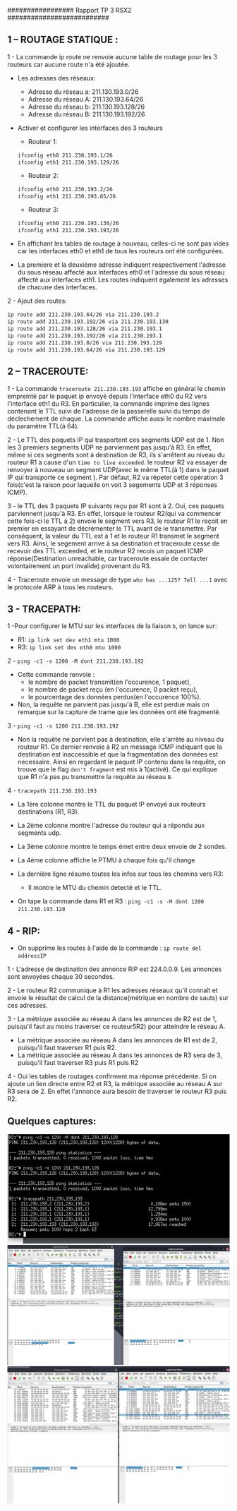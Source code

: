 ################# Rapport TP 3 RSX2 ##########################


**1 – ROUTAGE STATIQUE :**
--------------------------

1 - La commande ip route ne renvoie aucune table de routage pour les 3 routeurs car aucune route n'a été ajoutée.

  -  Les adresses des réseaux:
      - Adresse du réseau a: 211.130.193.0/26
      - Adresse du réseau A: 211.130.193.64/26  
      - Adresse du réseau b: 211.130.193.128/26
      - Adresse du réseau B: 211.130.193.192/26

  - Activer et configurer les interfaces des 3 routeurs
    - Routeur 1:
    ```
    ifconfig eth0 211.230.193.1/26
    ifconfig eth1 211.230.193.129/26
    ```
    - Routeur 2:
    ```
    ifconfig eth0 211.230.193.2/26
    ifconfig eth1 211.230.193.65/26
    ```
    - Routeur 3:
    ```
    ifconfig eth0 211.230.193.130/26
    ifconfig eth1 211.230.193.193/26
    ```
- En affichant les tables de routage à nouveau, celles-ci ne sont pas vides car les interfaces eth0 et eth1 de tous les routeurs ont été configurées.

- La premiere et la deuxième adresse indiquent respectivement  l'adresse du sous réseau affecté aux interfaces eth0 et l'adresse du sous réseau affecté aux interfaces eth1. Les routes indiquent également les adresses de chacune des interfaces.

2 - Ajout des routes:
```
ip route add 211.230.193.64/26 via 211.230.193.2
ip route add 211.230.193.192/26 via 211.230.193.130
ip route add 211.230.193.128/26 via 211.230.193.1
ip route add 211.230.193.192/26 via 211.230.193.1
ip route add 211.230.193.0/26 via 211.230.193.129
ip route add 211.230.193.64/26 via 211.230.193.129
```

**2 – TRACEROUTE:**
-------------------

1 - La commande `traceroute 211.230.193.193` affiche en général le chemin empreinté par le paquet ip envoyé depuis l'interface eth0 du R2 vers l'interface eth1 du R3. En particulier, la commande imprime des lignes contenant le TTL suivi de l'adresse de la passerelle suivi du temps de déclechement de chaque. La commande affiche aussi le nombre maximale du paramètre TTL(à 64).

2 - Le TTL des paquets IP qui trasportent ces segments UDP est de 1. Non les 3 premiers segments UDP ne parviennent pas jusqu'à R3. En effet, même si ces segments sont à destination de R3, ils s'arrêtent au niveau du routeur R1 à cause d'un `time to live exceeded`. le routeur R2 va essayer de renvoyer à nouveau un segment UDP(avec le même TTL(à 1) dans le paquet IP qui transporte ce segment ). Par défaut, R2 va répeter cette opération 3 fois(c'est la raison pour laquelle on voit 3 segements UDP et 3 réponses ICMP).

3 - le TTL des 3 paquets IP suivants reçu par R1 sont à 2. Oui, ces paquets parviennent jusqu'à R3. En effet, lorsque le routeur R2(qui va commencer cette fois-ci le TTL à 2) envoie le segment vers R3, le routeur R1 le reçoit en premier en essayant de décrémenter le TTL avant de le transmettre. Par conséquent, la valeur du TTL est à 1 et le routeur R1 transmet le segment vers R3. Ainsi, le segement arrive à sa destination et traceroute cesse de recevoir des TTL exceeded, et le routeur R2 recois un paquet ICMP réponse(Destination unreachable, car traceroute essaie de contacter volontairement un port invalide) provenant du R3.

4 - Traceroute envoie un message de type `who has ...125? Tell ...1` avec le protocole ARP à tous les routeurs.

**3 - TRACEPATH:**
------------------

1 -Pour configurer le MTU sur les interfaces de la liaison `b`, on lance sur:
- R1: `ip link set dev eth1 mtu 1000`
- R3: `ip link set dev eth0 mtu 1000`

2 - `ping -c1 -s 1200 -M dont 211.230.193.192`
- Cette commande renvoie :
    - le nombre de packet transmit(en l'occurence, 1 paquet),
    - le nombre de packet reçu (en l'occurence, 0 packet reçu),
    - le pourcentage des données perdus(en l'occurence 100%).
- Non, la requête ne parvient pas jusqu'à B, elle est perdue mais on remarque sur la capture de trame que les données ont été fragmenté.

3 - `ping -c1 -s 1200 211.230.193.192`
- Non la requête ne parvient pas à destination, elle s'arrête au niveau du routeur R1. Ce dernier renvoie à R2 un message ICMP indiquant que la destination est inaccessible et que la fragmentation des données est necessaire. Ainsi en regardant le paquet IP contenu dans la requête, on trouve que le flag `don't fragment` est mis à 1(activé). Ce qui explique que R1 n'a pas pu transmettre la requête au réseau `B`.

4 - `tracepath 211.230.193.193`
- La 1ère colonne montre le TTL du paquet IP envoyé aux routeurs destinations (R1, R3).
- La 2ème colonne montre l'adresse du routeur qui a répondu aux segments udp.
- La 3ème colonne montre le temps émet entre deux envoie de 2 sondes.
- La 4ème colonne affiche le PTMU à chaque fois qu'il change
- La dernière ligne résume toutes les infos sur tous les chemins vers R3:
    - Il montre le MTU du chemin detecté et le TTL.

- On tape la commande dans R1 et R3 : `ping -c1 -s -M dont 1200 211.230.193.128` 

**4 - RIP:**
------------

- On supprime les routes à l'aide de la commande : `ip route del addressIP`

1 - L'adresse de destination des annonce RIP est 224.0.0.9. Les annonces sont envoyées chaque 30 secondes.

2 - Le routeur R2 communique à R1 les adresses réseaux qu'il connaît et envoie le résultat de calcul de la distance(métrique en nombre de sauts) sur ces adresses.

3 - La métrique associée au réseau A dans les annonces de R2 est de 1, puisqu'il faut au moins traverser ce routeur5R2) pour atteindre le réseau A.
  - La métrique associée au réseau A dans les annonces de R1 est de 2, puisqu'il faut traverser R1 puis R2.
  - La métrique associée au réseau A dans les annonces de R3 sera de 3, puisqu'il faut traverser R3 puis R1 puis R2

4 - Oui les tables de routages confirment ma réponse précédente.
Si on ajoute un lien directe entre R2 et R3, la métrique associée au réseau A sur R3 sera de 2. En effet l'annonce aura besoin de traverser le routeur R3 puis R2.

**Quelques captures:**
----------------------

![](tracepath.png)
![](trame.png)
![](trame_tracepath.png)
